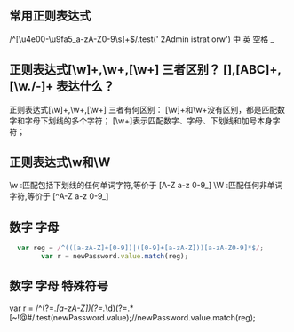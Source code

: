 



## 常用正则表达式
/^[\u4e00-\u9fa5_a-zA-Z0-9\s]+$/.test(' 2Admin istrat orw')     中 英 空格 _



## 正则表达式[\w]+,\w+,[\w+] 三者区别？ [],[ABC]+,[\w./-]+ 表达什么？
正则表达式[\w]+,\w+,[\w+] 三者有何区别：
[\w]+和\w+没有区别，都是匹配数字和字母下划线的多个字符；
[\w+]表示匹配数字、字母、下划线和加号本身字符；

## 正则表达式\w和\W
\w :匹配包括下划线的任何单词字符,等价于 [A-Z a-z 0-9_]
\W :匹配任何非单词字符,等价于 [^A-Z a-z 0-9_]


##  数字 字母
```js
  var reg = /^(([a-zA-Z]+[0-9])|([0-9]+[a-zA-Z]))[a-zA-Z0-9]*$/;
        var r = newPassword.value.match(reg);
```
##  数字 字母 特殊符号
var r = /^(?=.*[a-zA-Z])(?=.*\d)(?=.*[~!@#$%^&*()_+`\-={}:";'<>?,.\/]).{1,16}$/.test(newPassword.value);//newPassword.value.match(reg);